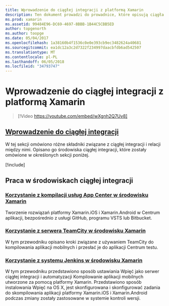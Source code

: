 ```yaml
---
title: Wprowadzenie do ciągłej integracji z platformą Xamarin
description: Ten dokument prowadzi do prowadnice, które opisują ciągła Integracja z platformą Xamarin. Połączona zawartość zawiera omówienie ciągłej integracji i omówiono tworzenie Centrum aplikacji i TeamCity oraz Wpięć.
ms.prod: xamarin
ms.assetid: 99484E96-DC69-4697-8BBB-1B44C5CBB5ED
author: topgenorth
ms.author: toopge
ms.date: 05/04/2017
ms.openlocfilehash: 1a38160b4f1536c0e0e393cb9ec3482624a40681
ms.sourcegitcommit: ea1dc12a3c2d7322f234997daacbfdb6ad542507
ms.translationtype: MT
ms.contentlocale: pl-PL
ms.lasthandoff: 06/05/2018
ms.locfileid: "34793747"
---
```

# <a name="introduction-to-continuous-integration-with-xamarin"></a>Wprowadzenie do ciągłej integracji z platformą Xamarin

> [!Video https://youtube.com/embed/wXgnh2Q7Uv8]

##  <a name="introduction-to-continuous-integrationtoolsciintro-to-cimd"></a>[Wprowadzenie do ciągłej integracji](~/tools/ci/intro-to-ci.md)

W tej sekcji omówiono różne składniki związane z ciągłej integracji i relacji między nimi. Opisano go środowiska ciągłej integracji, które zostały omówione w określonych sekcji poniżej.

[!include[](~/tools/ci/includes/firewall-information.md)]

## <a name="working-with-continuous-integration-environments"></a>Praca w środowiskach ciągłej integracji

### <a name="using-app-center-build-with-xamarinappcenterbuildxamarin"></a>[Korzystanie z kompilacji usług App Center w środowisku Xamarin](/appcenter/build/xamarin/)

Tworzenie rozwiązań platformy Xamarin.iOS i Xamarin.Android w Centrum aplikacji, bezpośrednio z usługi GitHub, programu VSTS lub Bitbucket.

### <a name="using-teamcity-with-xamarintoolsciteamcitymd"></a>[Korzystanie z serwera TeamCity w środowisku Xamarin](~/tools/ci/teamcity.md)

W tym przewodniku opisano kroki związane z używaniem TeamCity do kompilowania aplikacji mobilnych i przesłać je do aplikacji Centrum testu.

### <a name="using-jenkins-with-xamarintoolscijenkins-walkthroughmd"></a>[Korzystanie z systemu Jenkins w środowisku Xamarin](~/tools/ci/jenkins-walkthrough.md)

W tym przewodniku przedstawiono sposób ustawiania Wpięć jako serwer ciągłej integracji i automatyzacji Kompilowanie aplikacji mobilnych utworzone za pomocą platformy Xamarin. Przedstawiono sposób instalowania Wpięć na OS X, jest skonfigurowana i skonfigurować zadania do skompilowania aplikacji platformy Xamarin.iOS i Xamarin.Android podczas zmiany zostały zastosowane w systemie kontroli wersji.
